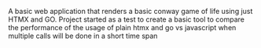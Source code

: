 A basic web application that renders a basic conway game of life using just HTMX and GO. Project started as a test to create a basic tool to compare the performance of the usage of plain htmx and go vs javascript when multiple calls will be done in a short time span